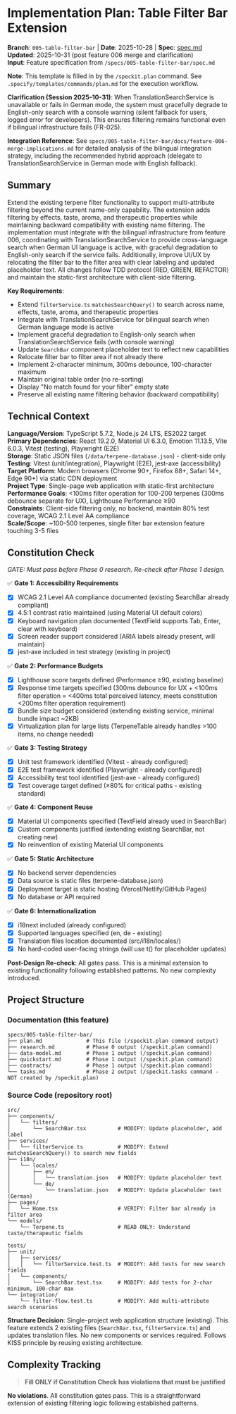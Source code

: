 # Implementation Plan: Table Filter Bar Extension

**Branch**: `005-table-filter-bar` | **Date**: 2025-10-28 | **Spec**: [spec.md](./spec.md)  
**Updated**: 2025-10-31 (post feature 006 merge and clarification)  
**Input**: Feature specification from `/specs/005-table-filter-bar/spec.md`

**Note**: This template is filled in by the `/speckit.plan` command. See `.specify/templates/commands/plan.md` for the execution workflow.

**Clarification (Session 2025-10-31)**: When TranslationSearchService is unavailable or fails in German mode, the system must gracefully degrade to English-only search with a console warning (silent fallback for users, logged error for developers). This ensures filtering remains functional even if bilingual infrastructure fails (FR-025).

**Integration Reference**: See `specs/005-table-filter-bar/docs/feature-006-merge-implications.md` for detailed analysis of the bilingual integration strategy, including the recommended hybrid approach (delegate to TranslationSearchService in German mode with English fallback).

## Summary

Extend the existing terpene filter functionality to support multi-attribute filtering beyond the current name-only capability. The extension adds filtering by effects, taste, aroma, and therapeutic properties while maintaining backward compatibility with existing name filtering. The implementation must integrate with the bilingual infrastructure from feature 006, coordinating with TranslationSearchService to provide cross-language search when German UI language is active, with graceful degradation to English-only search if the service fails. Additionally, improve UI/UX by relocating the filter bar to the filter area with clear labeling and updated placeholder text. All changes follow TDD protocol (RED, GREEN, REFACTOR) and maintain the static-first architecture with client-side filtering.

**Key Requirements**:
- Extend `filterService.ts` `matchesSearchQuery()` to search across name, effects, taste, aroma, and therapeutic properties
- Integrate with TranslationSearchService for bilingual search when German language mode is active
- Implement graceful degradation to English-only search when TranslationSearchService fails (with console warning)
- Update `SearchBar` component placeholder text to reflect new capabilities
- Relocate filter bar to filter area if not already there
- Implement 2-character minimum, 300ms debounce, 100-character maximum
- Maintain original table order (no re-sorting)
- Display "No match found for your filter" empty state
- Preserve all existing name filtering behavior (backward compatibility)

## Technical Context

**Language/Version**: TypeScript 5.7.2, Node.js 24 LTS, ES2022 target  
**Primary Dependencies**: React 19.2.0, Material UI 6.3.0, Emotion 11.13.5, Vite 6.0.3, Vitest (testing), Playwright (E2E)  
**Storage**: Static JSON files (`/data/terpene-database.json`) - client-side only  
**Testing**: Vitest (unit/integration), Playwright (E2E), jest-axe (accessibility)  
**Target Platform**: Modern browsers (Chrome 90+, Firefox 88+, Safari 14+, Edge 90+) via static CDN deployment  
**Project Type**: Single-page web application with static-first architecture  
**Performance Goals**: <100ms filter operation for 100-200 terpenes (300ms debounce separate for UX), Lighthouse Performance ≥90  
**Constraints**: Client-side filtering only, no backend, maintain 80% test coverage, WCAG 2.1 Level AA compliance  
**Scale/Scope**: ~100-500 terpenes, single filter bar extension feature touching 3-5 files

## Constitution Check

_GATE: Must pass before Phase 0 research. Re-check after Phase 1 design._

✅ **Gate 1: Accessibility Requirements**
- [x] WCAG 2.1 Level AA compliance documented (existing SearchBar already compliant)
- [x] 4.5:1 contrast ratio maintained (using Material UI default colors)
- [x] Keyboard navigation plan documented (TextField supports Tab, Enter, clear with keyboard)
- [x] Screen reader support considered (ARIA labels already present, will maintain)
- [x] jest-axe included in test strategy (existing in project)

✅ **Gate 2: Performance Budgets**
- [x] Lighthouse score targets defined (Performance ≥90, existing baseline)
- [x] Response time targets specified (300ms debounce for UX + <100ms filter operation = <400ms total perceived latency, meets constitution <200ms filter operation requirement)
- [x] Bundle size budget considered (extending existing service, minimal bundle impact ~2KB)
- [x] Virtualization plan for large lists (TerpeneTable already handles >100 items, no change needed)

✅ **Gate 3: Testing Strategy**
- [x] Unit test framework identified (Vitest - already configured)
- [x] E2E test framework identified (Playwright - already configured)
- [x] Accessibility test tool identified (jest-axe - already configured)
- [x] Test coverage target defined (≥80% for critical paths - existing standard)

✅ **Gate 4: Component Reuse**
- [x] Material UI components specified (TextField already used in SearchBar)
- [x] Custom components justified (extending existing SearchBar, not creating new)
- [x] No reinvention of existing Material UI components

✅ **Gate 5: Static Architecture**
- [x] No backend server dependencies
- [x] Data source is static files (terpene-database.json)
- [x] Deployment target is static hosting (Vercel/Netlify/GitHub Pages)
- [x] No database or API required

✅ **Gate 6: Internationalization**
- [x] i18next included (already configured)
- [x] Supported languages specified (en, de - existing)
- [x] Translation files location documented (src/i18n/locales/)
- [x] No hard-coded user-facing strings (will use t() for placeholder updates)

**Post-Design Re-check**: All gates pass. This is a minimal extension to existing functionality following established patterns. No new complexity introduced.

## Project Structure

### Documentation (this feature)

```text
specs/005-table-filter-bar/
├── plan.md              # This file (/speckit.plan command output)
├── research.md          # Phase 0 output (/speckit.plan command)
├── data-model.md        # Phase 1 output (/speckit.plan command)
├── quickstart.md        # Phase 1 output (/speckit.plan command)
├── contracts/           # Phase 1 output (/speckit.plan command)
└── tasks.md             # Phase 2 output (/speckit.tasks command - NOT created by /speckit.plan)
```

### Source Code (repository root)

```text
src/
├── components/
│   └── filters/
│       └── SearchBar.tsx          # MODIFY: Update placeholder, add label
├── services/
│   └── filterService.ts           # MODIFY: Extend matchesSearchQuery() to search new fields
├── i18n/
│   └── locales/
│       ├── en/
│       │   └── translation.json   # MODIFY: Update placeholder text
│       └── de/
│           └── translation.json   # MODIFY: Update placeholder text (German)
├── pages/
│   └── Home.tsx                   # VERIFY: Filter bar already in filter area
└── models/
    └── Terpene.ts                 # READ ONLY: Understand taste/therapeutic fields

tests/
├── unit/
│   ├── services/
│   │   └── filterService.test.ts  # MODIFY: Add tests for new search fields
│   └── components/
│       └── SearchBar.test.tsx     # MODIFY: Add tests for 2-char minimum, 100-char max
└── integration/
    └── filter-flow.test.ts        # MODIFY: Add multi-attribute search scenarios
```

**Structure Decision**: Single-project web application structure (existing). This feature extends 2 existing files (`SearchBar.tsx`, `filterService.ts`) and updates translation files. No new components or services required. Follows KISS principle by reusing existing architecture.

## Complexity Tracking

> **Fill ONLY if Constitution Check has violations that must be justified**

**No violations**. All constitution gates pass. This is a straightforward extension of existing filtering logic following established patterns.
